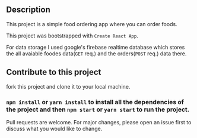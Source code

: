 ## Description

This project is a simple food ordering app where you can order foods.

This project was bootstrapped with `Create React App`.

For data storage I used google's firebase realtime database which stores the all avaiable foodes data(`GET` req.) and the orders(`POST` req.) data there.

## Contribute to this project

fork this project and clone it to your local machine. 

### `npm install` or `yarn install` to install all the dependencies of the project and then `npm start` or `yarn start` to run the project. 

Pull requests are welcome. For major changes, please open an issue first to discuss what you would like to change.
